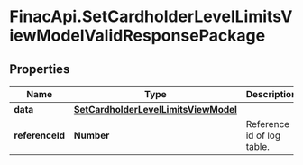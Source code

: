 # FinacApi.SetCardholderLevelLimitsViewModelValidResponsePackage

## Properties
Name | Type | Description | Notes
------------ | ------------- | ------------- | -------------
**data** | [**SetCardholderLevelLimitsViewModel**](SetCardholderLevelLimitsViewModel.md) |  | [optional] 
**referenceId** | **Number** | Reference id of log table. | [optional] 
